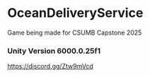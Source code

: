 # OceanDeliveryService
Game being made for CSUMB Capstone 2025

### Unity Version 6000.0.25f1
https://discord.gg/Ztw9mVcd
